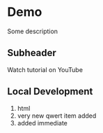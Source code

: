 # Demo

Some description

## Subheader

Watch tutorial on YouTube

## Local Development

1. html
2. very new qwert item added 
3. added immediate
